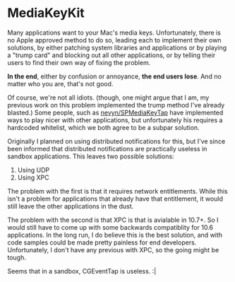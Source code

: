 # MediaKeyKit

Many applications want to your Mac's media keys. Unfortunately, there is no Apple approved method to do so, leading each to implement their own solutions, by either patching system libraries and applications or by playing a "trump card" and blocking out all other applications, or by telling their users to find their own way of fixing the problem.

**In the end**, either by confusion or annoyance, **the end users lose**. And no matter who you are, that's not good.

Of course, we're not all idiots. (though, one might argue that I am, my previous work on this problem implemented the trump method I've already blasted.) Some people, such as [nevyn/SPMediaKeyTap](https://github.com/nevyn/SPMediaKeyTap) have implemented ways to play nicer with other applications, but unfortunately his requires a hardcoded whitelist, which we both agree to be a subpar solution.

Originally I planned on using distributed notifications for this, but I've since been informed that distributed notifications are practically useless in sandbox applications. This leaves two possible solutions:

1. Using UDP
2. Using XPC

The problem with the first is that it requires network entitlements. While this isn't a problem for applications that already have that entitlement, it would still leave the other applications in the dust.

The problem with the second is that XPC is that is avialable in 10.7+. So I would still have to come up with some backwards compatiblity for 10.6 applications. In the long run, I do believe this is the best solution, and with code samples could be made pretty painless for end developers. Unfortunately, I don't have any previous with XPC, so the going might be tough.

Seems that in a sandbox, CGEventTap is useless. :|
